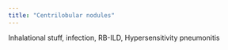 ```yaml
---
title: "Centrilobular nodules"
---
```

Inhalational stuff, infection, RB-ILD, Hypersensitivity pneumonitis

